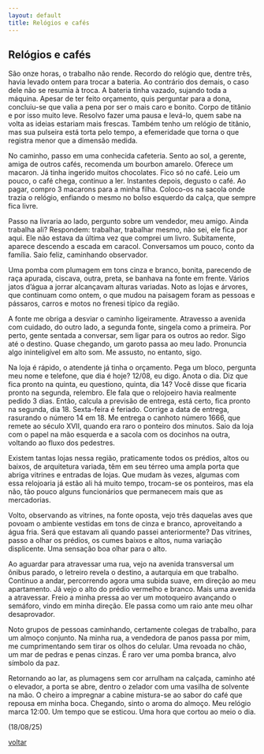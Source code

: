 ```yaml
---
layout: default
title: Relógios e cafés
--- 
```


## Relógios e cafés

São onze horas, o trabalho não rende. Recordo do relógio que, dentre três, havia levado ontem para trocar a bateria. Ao contrário dos demais, o caso dele não se resumia à troca. A bateria tinha vazado, sujando toda a máquina. Apesar de ter feito orçamento, quis perguntar para a dona, concluiu-se que valia a pena por ser o mais caro e bonito. Corpo de titânio e por isso muito leve. Resolvo fazer uma pausa e levá-lo, quem sabe na volta as ideias estariam mais frescas. Também tenho um relógio de titânio, mas sua pulseira está torta pelo tempo, a efemeridade que torna o que registra menor que a dimensão medida.  
  
No caminho, passo em uma conhecida cafeteria. Sento ao sol, a gerente, amiga de outros cafés, recomenda um bourbon amarelo. Oferece um macaron. Já tinha ingerido muitos chocolates. Fico só no café. Leio um pouco, o café chega, continuo a ler. Instantes depois, degusto o café. Ao pagar, compro 3 macarons para a minha filha. Coloco-os na sacola onde trazia o relógio, enfiando o mesmo no bolso esquerdo da calça, que sempre fica livre.  
  
Passo na livraria ao lado, pergunto sobre um vendedor, meu amigo. Ainda trabalha ali? Respondem: trabalhar, trabalhar mesmo, não sei, ele fica por aqui. Ele não estava da última vez que comprei um livro. Subitamente, aparece descendo a escada em caracol. Conversamos um pouco, conto da família. Saio feliz, caminhando observador.  
  
Uma pomba com plumagem em tons cinza e branco, bonita, parecendo de raça apurada, ciscava, outra, preta, se banhava na fonte em frente. Vários jatos d’água a jorrar alcançavam alturas variadas. Noto as lojas e árvores, que continuam como ontem, o que mudou na paisagem foram as pessoas e pássaros, carros e motos no frenesi típico da região.  
  
A fonte me obriga a desviar o caminho ligeiramente. Atravesso a avenida com cuidado, do outro lado, a segunda fonte, singela como a primeira. Por perto, gente sentada a conversar, sem ligar para os outros ao redor. Sigo até o destino. Quase chegando, um garoto passa ao meu lado. Pronuncia algo ininteligível em alto som. Me assusto, no entanto, sigo.  
  
Na loja é rápido, o atendente já tinha o orçamento. Pega um bloco, pergunta meu nome e telefone, que dia é hoje? 12/08, eu digo. Anota o dia. Diz que fica pronto na quinta, eu questiono, quinta, dia 14? Você disse que ficaria pronto na segunda, relembro. Ele fala que o relojoeiro havia realmente pedido 3 dias. Então, calcula a previsão de entrega, está certo, fica pronto na segunda, dia 18. Sexta-feira é feriado. Corrige a data de entrega, rasurando o número 14 em 18. Me entrega o canhoto número 1666, que remete ao século XVII, quando era raro o ponteiro dos minutos. Saio da loja com o papel na mão esquerda e a sacola com os docinhos na outra, voltando ao fluxo dos pedestres.  
  
Existem tantas lojas nessa região, praticamente todos os prédios, altos ou baixos, de arquitetura variada, têm em seu térreo uma ampla porta que abriga vitrines e entradas de lojas. Que mudam às vezes, algumas com essa relojoaria já estão ali há muito tempo, trocam-se os ponteiros, mas ela não, tão pouco alguns funcionários que permanecem mais que as mercadorias.  
  
Volto, observando as vitrines, na fonte oposta, vejo três daquelas aves que povoam o ambiente vestidas em tons de cinza e branco, aproveitando a água fria. Será que estavam ali quando passei anteriormente? Das vitrines, passo a olhar os prédios, os cumes baixos e altos, numa variação displicente. Uma sensação boa olhar para o alto.  
  
Ao aguardar para atravessar uma rua, vejo na avenida transversal um ônibus parado, o letreiro revela o destino, a autarquia em que trabalho. Continuo a andar, percorrendo agora uma subida suave, em direção ao meu apartamento. Já vejo o alto do prédio vermelho e branco. Mais uma avenida a atravessar. Freio a minha pressa ao ver um motoqueiro avançando o semáforo, vindo em minha direção. Ele passa como um raio ante meu olhar desaprovador.  
  
Noto grupos de pessoas caminhando, certamente colegas de trabalho, para um almoço conjunto. Na minha rua, a vendedora de panos passa por mim, me cumprimentando sem tirar os olhos do celular. Uma revoada no chão, um mar de pedras e penas cinzas. É raro ver uma pomba branca, alvo símbolo da paz.

Retornando ao lar, as plumagens sem cor arrulham na calçada, caminho até o elevador, a porta se abre, dentro o zelador com uma vasilha de solvente na mão. O cheiro a impregnar a cabine mistura-se ao sabor do café que repousa em minha boca.  Chegando, sinto o aroma do almoço. Meu relógio marca 12:00. Um tempo que se esticou. Uma hora que cortou ao meio o dia.

(18/08/25)

[voltar](./)